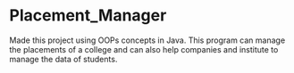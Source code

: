 # Placement_Manager

Made this project using OOPs concepts in Java.
This program can manage the placements of a college and can also help companies and institute to manage the data of students.

